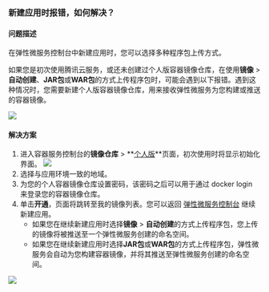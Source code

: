 ### 新建应用时报错，如何解决？

#### 问题描述

在弹性微服务控制台中新建应用时，您可以选择多种程序包上传方式。

如果您是初次使用腾讯云服务，或还未创建过个人版容器镜像仓库，在使用**镜像** > **自动创建**、**JAR包**或**WAR包**的方式上传程序包时，可能会遇到以下报错。遇到这种情况时，您需要新建个人版容器镜像仓库，用来接收弹性微服务为您构建或推送的容器镜像。

![](https://main.qcloudimg.com/raw/9146af7ce3375d8c47aa0c0744e5f220.png)

#### 解决方案

1. 进入容器服务控制台的**镜像仓库** > **[个人版](https://console.cloud.tencent.com/tke2/registry/user/self?rid=1)**页面，初次使用时将显示初始化界面。
   ![](https://main.qcloudimg.com/raw/43186d5e594b296cfbcc3b380b19fe3a.png)
2. 选择与应用环境一致的地域。
3. 为您的个人容器镜像仓库设置密码，该密码之后可以用于通过 docker login 来登录您的容器镜像仓库。
4. 单击**开通**，页面将跳转至我的镜像列表。您可以返回 [弹性微服务控制台](https://console.cloud.tencent.com/tem) 继续新建应用。
   - 如果您在继续新建应用时选择**镜像** > **自动创建**的方式上传程序包，您上传的镜像将被推送至一个弹性微服务创建的命名空间。
   - 如果您在继续新建应用时选择**JAR包**或**WAR包**的方式上传程序包，弹性微服务会自动为您构建容器镜像，并将其推送至弹性微服务创建的命名空间。

![](https://main.qcloudimg.com/raw/5de9433537ed24ce75a1e228f91df458.png)
